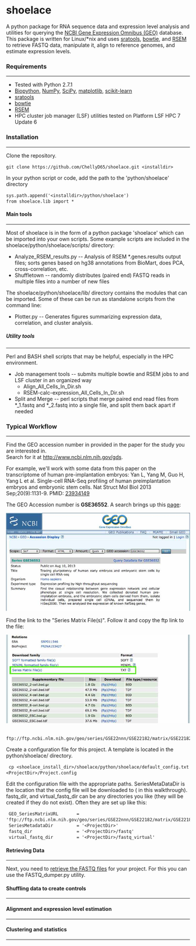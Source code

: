 # shoelace #

A python package for RNA sequence data and expression level analysis and utilities for querying the <a href="http://www.ncbi.nlm.nih.gov/geo/">NCBI Gene Expression Omnibus (GEO)</a> database.  This package is written for Linux/*nix and uses <a href="https://github.com/ncbi/sra-tools/wiki/Downloads">sratools</a>, <a href="http://bowtie-bio.sourceforge.net/index.shtml">bowtie</a>, and <a href="http://deweylab.biostat.wisc.edu/rsem/">RSEM</a> to retrieve FASTQ data, manipulate it, align to reference genomes, and estimate expression levels.

### Requirements
-------------------
* Tested with Python 2.7.1
* <a href="http://biopython.org/wiki/Main_Page">Biopython</a>, <a href="http://www.numpy.org/">NumPy</a>, <a href="http://www.scipy.org/">SciPy</a>, <a href="http://matplotlib.org/">matplotlib</a>, <a href="http://scikit-learn.org/">scikit-learn</a>
* <a href="https://github.com/ncbi/sra-tools/wiki/Downloads">sratools</a>
* <a href="http://bowtie-bio.sourceforge.net/index.shtml">bowtie</a>
* <a href="http://deweylab.biostat.wisc.edu/rsem/">RSEM</a>
* HPC cluster job manager (LSF) utilities tested on Platform LSF HPC 7 Update 6

### Installation
-------------------
Clone the repository.

    git clone https://github.com/ChellyD65/shoelace.git <installdir>

In your python script or code, add the path to the 'python/shoelace' directory

    sys.path.append('<installdir>/python/shoelace')
    from shoelace.lib import *
    
#### Main tools
-------------------
Most of shoelace is in the form of a python package 'shoelace' which can be imported into your own scripts.  Some example scripts are included in the shoelace/python/shoelace/scripts/ directory:

* Analyze_RSEM_results.py -- Analysis of RSEM *.genes.results output files; sorts genes based on hg38 annotations from BioMart, does PCA, cross-correlation, etc.
* Shuffletown -- randomly distributes (paired end) FASTQ reads in multiple files into a number of new files

The shoelace/python/shoelace/lib/ directory contains the modules that can be imported.  Some of these can be run as standalone scripts from the command line:

* Plotter.py -- Generates figures summarizing expression data, correlation, and cluster analysis.

##### Utility tools
-------------------
Perl and BASH shell scripts that may be helpful, especially in the HPC environment.

* Job management tools -- submits multiple bowtie and RSEM jobs to and LSF cluster in an organized way
    *  Align_All_Cells_In_Dir.sh
    *  RSEM-calc-expression_All_Cells_In_Dir.sh
* Split and Merge -- perl scripts that merge paired end read files from *_1.fastq and *_2.fastq into a single file, and split them back apart if needed


### Typical Workflow
-------------------
Find the GEO accession number in provided in the paper for the study you are interested in.  
Search for it at http://www.ncbi.nlm.nih.gov/gds.

For example, we'll work with some data from this paper on the transcriptome of human pre-implantation embryos: Yan L, Yang M, Guo H, Yang L et al. Single-cell RNA-Seq profiling of human preimplantation embryos and embryonic stem cells. Nat Struct Mol Biol 2013 Sep;20(9):1131-9. PMID: <a href="http://www.ncbi.nlm.nih.gov/pubmed/23934149">23934149</a>

The GEO Accession number is <b>GSE36552</b>.  A search brings up this <a href="http://www.ncbi.nlm.nih.gov/geo/query/acc.cgi?acc=GSE36552">page<a/>: 

<img src="docs/img/GEO_screenshot_1.jpg">

Find the link to the "Series Matrix File(s)". Follow it and copy the ftp link to the file:

<img src="docs/img/GEO_screenshot_2.jpg">

     ftp://ftp.ncbi.nlm.nih.gov/geo/series/GSE22nnn/GSE22182/matrix/GSE22182_series_matrix.txt.gz

Create a configuration file for this project.  A template is located in the python/shoelace/ directory.

     cp <shoelace_install_dir>/shoelace/python/shoelace/default_config.txt  <ProjectDir>/Project.config

Edit the configuration file with the appropriate paths.  SeriesMetaDataDir is the location that the config file will be downloaded to (<ProjectDir> in this walkthrough). fastq_dir, and virtual_fastq_dir can be any directories you like (they will be created if they do not exist). Often they are set up like this:

     GEO_SeriesMatrixURL       = 'ftp://ftp.ncbi.nlm.nih.gov/geo/series/GSE22nnn/GSE22182/matrix/GSE22182_series_matrix.txt.gz'
     SeriesMetadataDir         = '<ProjectDir>'
     fastq_dir                 = '<ProjectDir>/fastq'
     virtual_fastq_dir         = '<ProjectDir>/fastq_virtual'


#### Retrieving Data
---------------------
Next, you need to <a href="docs/Getting_data_with_FASTQ.md">retrieve the FASTQ files<a/> for your project.  For this you can use the FASTQ_dumper.py utility.


#### Shuffling data to create controls
---------------------

#### Alignment and expression level estimation
---------------------

#### Clustering and statistics
---------------------
